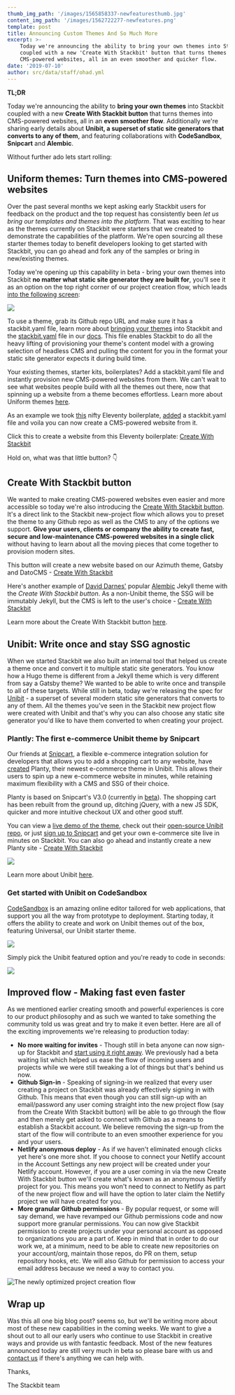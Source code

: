 ```yaml
---
thumb_img_path: '/images/1565858337-newfeaturesthumb.jpg'
content_img_path: '/images/1562722277-newfeatures.png'
template: post
title: Announcing Custom Themes And So Much More
excerpt: >-
    Today we're announcing the ability to bring your own themes into Stackbit
    coupled with a new 'Create With Stackbit' button that turns themes into
    CMS-powered websites, all in an even smoother and quicker flow.
date: '2019-07-10'
author: src/data/staff/ohad.yml
---
```


**TL;DR**

Today we're announcing the ability to **bring your own themes** into Stackbit coupled with a new **Create With Stackbit button** that turns themes into CMS-powered websites, all in an **even smoother flow**. Additionally we're sharing early details about **Unibit, a superset of static site generators that converts to any of them**, and featuring collaborations with **CodeSandbox**, **Snipcart** and **Alembic**.

Without further ado lets start rolling:

## Uniform themes: Turn themes into CMS-powered websites

Over the past several months we kept asking early Stackbit users for feedback on the product and the top request has consistently been _let us bring our templates and themes into the platform_. That was exciting to hear as the themes currently on Stackbit were starters that we created to demonstrate the capabilities of the platform. We're open sourcing all these starter themes today to benefit developers looking to get started with Stackbit, you can go ahead and fork any of the samples or bring in new/existing themes.

Today we're opening up this capability in beta - bring your own themes into Stackbit **no matter what static site generator they are built for**, you'll see it as an option on the top right corner of our project creation flow, which leads [into the following screen](https://app.stackbit.com/create?theme=custom):

![](/images/1562722446-custom-theme-in-app.png)

To use a theme, grab its Github repo URL and make sure it has a stackbit.yaml file, learn more about [bringing your themes](https://docs.stackbit.com/uniform/) into Stackbit and the [stackbit.yaml](https://docs.stackbit.com/uniform/stackbit-yaml/) file in our [docs](https://docs.stackbit.com/). This file enables Stackbit to do all the heavy lifting of provisioning your theme's content model with a growing selection of headless CMS and pulling the content for you in the format your static site generator expects it during build time.

Your existing themes, starter kits, boilerplates? Add a stackbit.yaml file and instantly provision new CMS-powered websites from them. We can't wait to see what websites people build with all the themes out there, now that spinning up a website from a theme becomes effortless. Learn more about Uniform themes [here](https://docs.stackbit.com/uniform/).

As an example we took [this](https://github.com/danurbanowicz/eleventy-netlify-boilerplate) nifty Eleventy boilerplate, [added](https://github.com/stackbithq/eleventy-netlify-boilerplate/commit/a8c5b3214d5aa5abe5f3ae5f0b14d3b235b9550f) a stackbit.yaml file and voila you can now create a CMS-powered website from it.

Click this to create a website from this Eleventy boilerplate: <a class="button stackbit" href="https://app.stackbit.com/create?theme=https://github.com/stackbithq/eleventy-netlify-boilerplate" target="_blank">Create With Stackbit</a>

Hold on, what was that little button? 👇

## Create With Stackbit button

We wanted to make creating CMS-powered websites even easier and more accessible so today we're also introducing the [Create With Stackbit button](https://docs.stackbit.com/create-with-stackbit/). It's a direct link to the Stackbit new-project flow which allows you to preset the theme to any Github repo as well as the CMS to any of the options we support. **Give your users, clients or company the ability to create fast, secure and low-maintenance CMS-powered websites in a single click** without having to learn about all the moving pieces that come together to provision modern sites.

This button will create a new website based on our Azimuth theme, Gatsby and DatoCMS - <a class="button stackbit" href="https://app.stackbit.com/create?theme=https://github.com/stackbithq/stackbit-theme-azimuth&ssg=gatsby&cms=datocms" target="_blank">Create With Stackbit</a>

Here's another example of [David Darnes'](https://darn.es/) popular [Alembic](https://github.com/daviddarnes/alembic-stackbit-kit) Jekyll theme with the _Create With Stackbit button_. As a non-Unibit theme, the SSG will be immutably Jekyll, but the CMS is left to the user's choice - <a class="button stackbit" href="https://app.stackbit.com/create?theme=https://github.com/daviddarnes/alembic-stackbit-kit" target="_blank">Create With Stackbit</a>

Learn more about the Create With Stackbit button [here](https://docs.stackbit.com/create-with-stackbit/).

## Unibit: Write once and stay SSG agnostic

When we started Stackbit we also built an internal tool that helped us create a theme once and convert it to multiple static site generators. You know how a Hugo theme is different from a Jekyll theme which is very different from say a Gatsby theme? We wanted to be able to write once and transpile to all of these targets. While still in beta, today we're releasing the spec for [Unibit](https://docs.stackbit.com/unibit/) - a superset of several modern static site generators that converts to any of them. All the themes you've seen in the Stackbit new project flow were created with Unibit and that's why you can also choose any static site generator you'd like to have them converted to when creating your project.

### Plantly: The first e-commerce Unibit theme by Snipcart

Our friends at [Snipcart](https://snipcart.com/?utm_source=stackbit&utm_medium=referral&utm_campaign=stackbit), a flexible e-commerce integration solution for developers that allows you to add a shopping cart to any website, have [created](https://snipcart.com/blog/stackbit) Planty, their newest e-commerce theme in Unibit. This allows their users to spin up a new e-commerce website in minutes, while retaining maximum flexibility with a CMS and SSG of their choice.

Planty is based on Snipcart's V3.0 (currently in [beta](https://snipcart-docs-v3.netlify.com/)). The shopping cart has been rebuilt from the ground up, ditching jQuery, with a new JS SDK, quicker and more intuitive checkout UX and other good stuff.

You can view a [live demo of the theme](https://stackbit-theme-planty.netlify.com/#/), check out their [open-source Unibit repo](https://github.com/snipcart/stackbit-theme-planty), or just [sign up to Snipcart](https://snipcart.com/?utm_source=stackbit&utm_medium=referral&utm_campaign=stackbit) and get your own e-commerce site live in minutes on Stackbit. You can also go ahead and instantly create a new Planty site - <a class="button stackbit" href="https://app.stackbit.com/create?theme=https://github.com/snipcart/stackbit-theme-planty" target="_blank">Create With Stackbit</a>

![](/images/1562722468-planty-theme.png)

Learn more about Unibit [here](https://docs.stackbit.com/unibit/).

### Get started with Unibit on CodeSandbox

[CodeSandbox](https://codesandbox.io/s/) is an amazing online editor tailored for web applications, that support you all the way from prototype to deployment. Starting today, it offers the ability to create and work on Unibit themes out of the box, featuring Universal, our Unibit starter theme.

![](/images/1562722503-csb-unibit-1.png)

Simply pick the Unibit featured option and you're ready to code in seconds:

![](/images/1562722513-csb-unibit-2.png)

## Improved flow - Making fast even faster

As we mentioned earlier creating smooth and powerful experiences is core to our product philosophy and as such we wanted to take something the community told us was great and try to make it even better. Here are all of the exciting improvements we're releasing to production today:

-   **No more waiting for invites** - Though still in beta anyone can now sign-up for Stackbit and [start using it right away](https://app.stackbit.com/create). We previously had a beta waiting list which helped us ease the flow of incoming users and projects while we were still tweaking a lot of things but that's behind us now.
-   **Github Sign-in** - Speaking of signing-in we realized that every user creating a project on Stackbit was already effectively signing in with Github. This means that even though you can still sign-up with an email/password any user coming straight into the new project flow (say from the Create With Stackbit button) will be able to go through the flow and then merely get asked to connect with Github as a means to establish a Stackbit account. We believe removing the sign-up from the start of the flow will contribute to an even smoother experience for you and your users.
-   **Netlify anonymous deploy** - As if we haven't eliminated enough clicks yet here's one more shot. If you choose to connect your Netlify account in the Account Settings any new project will be created under your Netlify account. However, if you are a user coming in via the new Create With Stackbit button we'll create what's known as an anonymous Netlify project for you. This means you won't need to connect to Netlify as part of the new project flow and will have the option to later claim the Netlify project we will have created for you.
-   **More granular Github permissions** - By popular request, or some will say demand, we have revamped our Github permissions code and now support more granular permissions. You can now give Stackbit permission to create projects under your personal account as opposed to organizations you are a part of. Keep in mind that in order to do our work we, at a minimum, need to be able to create new repositories on your account/org, maintain those repos, do PR on them, setup repository hooks, etc. We will also Github for permission to access your email address because we need a way to contact you.

![The newly optimized project creation flow](/images/1562725984-optimized-new-project-flow-800x800.gif)

## Wrap up

Was this all one big blog post? seems so, but we'll be writing more about most of these new capabilities in the coming weeks. We want to give a shout out to all our early users who continue to use Stackbit in creative ways and provide us with fantastic feedback. Most of the new features announced today are still very much in beta so please bare with us and [contact us](/contact) if there's anything we can help with.

Thanks,

The Stackbit team
